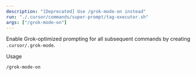 ```yaml
---
description: "[Deprecated] Use /grok-mode-on instead"
run: "./.cursor/commands/super-prompt/tag-executor.sh"
args: ["/grok-mode-on"]
---
```


Enable Grok-optimized prompting for all subsequent commands by creating `.cursor/.grok-mode`.

Usage
```
/grok-mode-on
```
